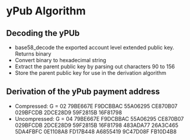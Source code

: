 # yPub Algorithm
## Decoding the yPUb
* base58_decode the exported account level extended public key. Returns binary
* Convert binary to hexadecimal string
* Extract the parent public key by parsing out characters 90 to 156
* Store the parent public key for use in the derivation algorithm
## Derivation of the yPub payment address
* Compressed:
    G = 02 79BE667E F9DCBBAC 55A06295 CE870B07 029BFCDB 2DCE28D9 59F2815B 16F81798
* Uncompressed:
    G = 04 79BE667E F9DCBBAC 55A06295 CE870B07 029BFCDB 2DCE28D9 59F2815B 16F81798 483ADA77 26A3C465 5DA4FBFC 0E1108A8 FD17B448 A6855419 9C47D08F FB10D4B8
